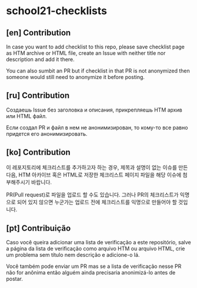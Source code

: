 # school21-checklists

## [en] Contribution
In case you want to add checklist to this repo,
please save checklist page as HTM archive or HTML file,
create an Issue with neither title nor description and add it there.

You can also sumbit an PR
but if checklist in that PR is not anonymized
then someone would still need to anonymize it before posting.

## [ru] Contribution
Создаешь Issue без заголовка и описания,
прикрепляешь HTM архив или HTML файл.

Если создал PR и файл в нем не анонимизирован,
то кому-то все равно придется его анонимизировать.

## [ko] Contribution
이 레포지토리에 체크리스트를 추가하고자 하는 경우,
제목과 설명이 없는 이슈를 만든 다음,
HTM 아카이브 혹은 HTML로 저장한 체크리스트 페이지 파일을 해당 이슈에 첨부해주시기 바랍니다.

PR(Pull request)로 파일을 업로드 할 수도 있습니다.
그러나 PR의 체크리스트가 익명으로 되어 있지 않으면
누군가는 업로드 전에 체크리스트를 익명으로 만들어야 할 것입니다.

## [pt] Contribuição
Caso você queira adicionar uma lista de verificação a este repositório,
salve a página da lista de verificação como arquivo HTM ou arquivo HTML,
crie um problema sem título nem descrição e adicione-o lá.

Você também pode enviar um PR
mas se a lista de verificação nesse PR não for anônima
então alguém ainda precisaria anonimizá-lo antes de postar.
